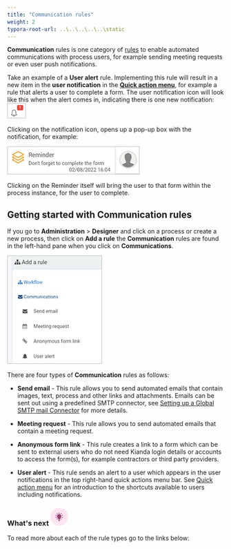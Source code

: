```yaml
---
title: "Communication rules"
weight: 2
typora-root-url: ..\..\..\..\..\static
---
```


**Communication** rules is one category of [rules](rules/Readme.md) to enable automated communications with process users, for example sending meeting requests or even user push notifications. 

Take an example of a **User alert** rule. Implementing this rule will result in a new item in the **user notification** in the [**Quick action menu**](/docs/platform/general/quickaction/), for example a rule that alerts a user to complete a form. The user notification icon will look like this when the alert comes in, indicating there is one new notification: ![New user notification](/images/user-notification-new-item.jpg)

Clicking on the notification icon, opens up a pop-up box with the notification, for example:

![User alert example to complete a form](/images/user-alert-example.jpg)

Clicking on the Reminder itself will bring the user to that form within the process instance, for the user to complete.



## Getting started with Communication rules ##

If you go to **Administration** > **Designer** and click on a process or create a new process, then click on **Add a rule** the **Communication** rules are found in the left-hand pane when you click on **Communications**.

![Communication rules](/images/communication-rules-all.jpg)



There are four types of **Communication** rules as follows:

- **Send email** - This rule allows you to send automated emails that contain images, text, process and other links and attachments. Emails can be sent out using a predefined SMTP connector, see [Setting up a Global SMTP mail Connector](/docs/platform/connectors/email/#setting-up-a-global-smtp-mail-connector) for more details. 

- **Meeting request** - This rule allows you to send automated emails that contain a meeting request. 

- **Anonymous form link** - This rule creates a link to a form which can be sent to external users who do not need Kianda login details or accounts to access the form(s), for example contractors or third party providers.

- **User alert** - This rule sends an alert to a user which appears in the user notifications in the top right-hand quick actions menu bar. See [Quick action menu](/docs/platform/general/quickaction/) for an introduction to the shortcuts available to users including notifications. 

  

### What's next  ![Idea icon](/images/18.png) ###

To read more about each of the rule types go to the links below:
